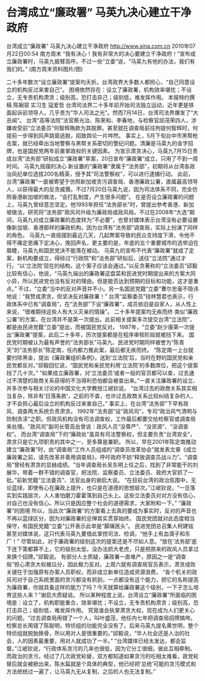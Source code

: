 # 台湾成立“廉政署” 马英九决心建立干净政府

台湾成立“廉政署” 马英九决心建立干净政府
http://www.sina.com.cn  2010年07月22日00:54  南方周末
“我有决心！我有非常大的决心要建立干净政府！”宣布成立廉政署时，马英九振臂高呼。不过一些“立委”说，“马英九有他的办法，我们有我们的。” (南方周末资料图片/图)

二十多年数次“设立廉政署”提案均夭折。台湾政界大多数人都担心，“自己同意设立的机构反过来害自己”。
困境依然存在：设立了廉政署，机构效率堪忧；不设立，无专责机构肃贪；级别高，恐打击异己；级别低，难发挥作用。
本报特约撰稿 陈婉容 实习生 寇爱哲
台湾司法界二十多年前开始司法独立运动，近年更是铁面起诉前领导人，几乎贵为“华人司法之光”。然而7月14日，台湾司法界爆发了“大丑闻”。
台湾“高等法院”法官蔡光治、陈荣和、李春地，与检察官邱茂荣四人，涉嫌收受前“立法委员”何智辉贿款为其脱罪。甚至就在调查局前往拘提何智辉时，何提前一步得到风声跳窗逃脱，招致舆论一片哗然。
事实上，5月下旬台中市黑帮枪击案，就已经牵出当地警察与黑帮关系密切的警纪问题。清廉是马英九的金字招牌，也是国民党两年前重掌政权的关键因素。
为宣示肃贪决心，马英九7月15日责成台湾“法务部”研拟成立“廉政署”草案，20日宣布“廉政署”成立，只用了不到一周时间。
马英九摇摆的决心
新设置的“廉政署”隶属于“法务部”，初期将从台湾各政治风纪单位选拔200名精英，授予其“司法警察权”，可以进行逮捕行动。
此前，台湾“廉政署”一直被寄望于仿照新加坡贪污调查局、香港廉政公署，直属最高领导人，以获得最大的反贪威慑。不过7月20日马英九说，因为司法体系不同，完全仿照香港新加坡的做法，“会打乱制度，产生很多问题”。
在是否设立廉政署的问题上，马英九曾经意志坚定。他1993年担任“法务部长”时，曾提出参考香港、新加坡做法，研究将”法务部”政风司升级为廉政局或政风局。不过在2008年“大选”期间，马英九对成立廉政署的态度转为“不必要”，也曾对媒体表示台湾没有必要设置像新加坡、香港那样的廉政机构，因为台湾有”法务部”调查局，实际上扮演了同样的角色。
马英九一直摇摆到最近几天，几起弊案导致的民众支持度下滑，令他不得不痛定思痛下定决心，挽回声名，更主要的是，年底的五个重要城市的选举迫在眉睫，马英九和国民党决不能落在被动。
马英九的宣布不代表“廉政署”就成了定案，新机构要成立，得经过“行政院”和“法务部”研拟后，送往“立法院”通过才行。“以‘立法院’现在的结构，这个案子应该会通过。”以反贪著称的“立法委员”邱毅比较有信心，他说，“马英九端出的廉政署这盘菜和民进党时期提出来的方案大同小异，所以民进党也没有反对的理由。但是能否达到预期的目标和功能，这才是重点。”
不过，“立委”当中的反对声音并不小。另一名国民党籍“立委”曹尔忠毫不隐讳地说：“我赞成肃贪，但坚决反对廉政署！”
台湾“监察委员”钱林慧君也表示，行政体系中已有“调查局”，在“法务部”下设“廉政署”，成员依旧是自家人，从人性上来说，“很难期待这些人有大义灭亲的情操”。
二十多年提案均无疾而终
类似“廉政公署”的方案，在台湾并不是第一次提出。此前相关提案多次提交台湾“立法院”，都是由民进党籍“立委”提出，而被国民党反对。
1987年，“立委”赵少康第一次提出“廉政署”提案，此后二十多年，历次提案都是在程序审核阶段就被挡下来。
国民党时期被认为最有声誉的“法务部长”马英九、民进党时期同样被誉为“陈青天”的“法务部长”陈定南，任内都力推此案，最后都无疾而终。
“陈定南一上台就要扫除黑金，提出《廉政署组织条例》，送到‘立法院’后，当时在野的国民党和亲民党都反对。”邱毅回忆说，“国民党和亲民党利用‘立法院’的多数席位，把这个提案挡了几十次。”
“如果成立廉政署，对‘立法委员’或者一般的官员都可以查，过去通过不清楚的政商关系获得的不当得利恐怕都会被查出来。”一直关注廉政署的设立、并多次参与相关讨论的中国文化大学教授江岷钦说。
“台湾过去的政商关系其实相当复杂，除非有‘日落条款’，之前的不查，也许过去政商关系比较纠结复杂的人，才不会担心最后设立的机构反过来害自己。”
事实上，在台湾“法务部”下早有政风、调查两大系统负责肃贪。
1992年“法务部”设“政风司”，专司“政治风气清明与防制贪渎”之职。但政风机构没有司法调查权，工作最后都要交给检察官或调查局来处理。“政风司”副司长管高岳曾说：政风人员“没尊严”、“没资源”、“没调查权”。
而台湾“调查局”下的“廉政处”虽具有司法警察权，但主要负责“台湾安全”，肃贪只是它九项职责的其中之一，至多算是兼职。
所以，早在2001年陈定南推动建立“廉政署”时，由“调查局”工作人员组成的“调查员改革协会”就发表文章《成立廉政署之前，请先改革并善用调查局》，呼吁政府不妨“释放调查员战斗力”。“调查局”曾经有肃贪的显赫成绩。“当年调查局长吴东明上任之后，找到了非常能干的刘展华，带着一群不错的调查官，把法院、监察委员、立法委员、政府大官抓了一批。”前新党籍“立法委员”、法官出身的谢启大说。
“在目前台湾的政治氛围中，无论蓝绿，即使有心在廉政上提升，也只是在道德的思想层次。”江岷钦说，“一旦落实到实践层次，人人害怕磨刀霍霍落到自己头上。这些立法委员对对方没有信心，对自己也没有信心。所以只是因应整个社会的道德需求，大家附和一下。”
“廉政署”的困境
所以，当此次“廉政署”的方案看上去真的要成为事实时，反对的声音也不再以蓝绿区分，因为对廉政署的忌惮其实贯穿始终。
国民党团就对此态度相当保守，有国民党籍“立委”公开表示此举是“脚痛医头”。
民进党团总召集人柯建铭甚至对媒体说，这只代表马英九要借此掌控司法、检调，“他手上有血滴子和东厂！”
尽管如此，对于廉政署的级别这次的提案还是不尽如人意。“放在‘法务部’底下连下策都算不上，它的级别太低，没办法抓大老虎，只是把原来的政风人员拿过来换个招牌。”邱毅说。
有部分人士质疑，廉政署一直难产，原因之一是“调查局”担心肃贪大权被瓜分，因此极力反对。上周六就有调查局官员表示，肃贪成败关键在于加强原有办案人员职权，而非成立新单位造成资源浪费。
“各个机关的政风司对于自己系统里面的贪污都没有抓到，一点都没有这个能力，把它的名称提高为廉政署，你就具备这样的能力了吗？今天就算给廉政署这个级别，一下子怎么培育这些人来？”谢启大质疑说。
所以某种程度上说，台湾设立“廉政署”所面临的困境是：设立了，机构职能重合，效率堪忧；不设立，无专责机构肃贪；级别高，恐打击异己；级别低，难发挥作用。
究竟谁会执掌肃贪大权，现在成为人们更关心的问题。“过去调查局用错了一个人，叫叶盛茂，他任内七年把调查局招牌搞垮。检察总长用错了陈聪明，特侦组的功能完全没有了。后来马英九提名黄世明，整个特侦组就脱胎换骨，所以用对人是很重要的。”邱毅说，“华人社会还是人治的社会，人的因素最重要，用对人就成功了一半。”
“台湾媒体已经太发达，都会监督。”江岷钦说，“行政体系贪污的几率也很低，因为它分工很细，彼此互相牵制。而政治的贪污，经过了几次政党轮替，双方都知道如果贪污的吃相太难看，政党轮替后就会被掀出来，陈水扁就是个具体的典型，他已经把‘总统’可能的贪污模式和方法统统过一遍了，让马英九无从复制，之后的人也无法复制。”

